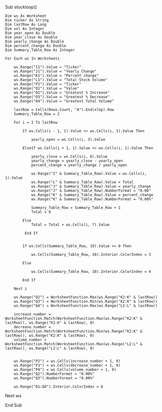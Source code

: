 
Sub stockloop()

    Dim ws As Worksheet
    Dim ticker As String
    Dim lastRow As Long
    Dim vol As Integer
    Dim year_open As Double
    Dim year_close As Double
    Dim yearly_change As Double
    Dim percent_change As Double
    Dim Summary_Table_Row As Integer

    For Each ws In Worksheets
  
        ws.Range("I1").Value = "Ticker"
        ws.Range("J1").Value = "Yearly Change"
        ws.Range("K1").Value = "Percent change"
        ws.Range("L1").Value = "Total Stock Volume"
        ws.Range("P1").Value = "Ticker"
        ws.Range("Q1").Value = "Value"
        ws.Range("O2").Value = "Greatest % Increase"
        ws.Range("O3").Value = "Greatest % Decrease"
        ws.Range("O4").Value = "Greatest Total Volume"
  
        lastRow = Cells(Rows.Count, "A").End(xlUp).Row
        Summary_Table_Row = 2

        For i = 2 To lastRow
    
            If ws.Cells(i - 1, 1).Value <> ws.Cells(i, 1).Value Then
        
                yearly_open = ws.Cells(i, 3).Value
    
            ElseIf ws.Cells(i + 1, 1).Value <> ws.Cells(i, 1).Value Then
      
                yearly_close = ws.Cells(i, 6).Value
                yearly_change = yearly_close - yearly_open
                percent_change = yearly_change / yearly_open
       
                ws.Range("I" & Summary_Table_Row).Value = ws.Cells(i, 1).Value
                ws.Range("L" & Summary_Table_Row).Value = Total
                ws.Range("J" & Summary_Table_Row).Value = yearly_change
                ws.Range("J" & Summary_Table_Row).NumberFormat = "0.00"
                ws.Range("K" & Summary_Table_Row).Value = percent_change
                ws.Range("K" & Summary_Table_Row).NumberFormat = "0.00%"
      
                Summary_Table_Row = Summary_Table_Row + 1
                Total = 0
    
            Else
                Total = Total + ws.Cells(i, 7).Value
    
             End If


            If ws.Cells(Summary_Table_Row, 10).Value <= 0 Then
    
                ws.Cells(Summary_Table_Row, 10).Interior.ColorIndex = 3

            Else
    
                ws.Cells(Summary_Table_Row, 10).Interior.ColorIndex = 4

            End If

        Next i

        ws.Range("Q2") = WorksheetFunction.Max(ws.Range("K2:K" & lastRow))
        ws.Range("Q3") = WorksheetFunction.Min(ws.Range("K2:K" & lastRow))
        ws.Range("Q4") = WorksheetFunction.Max(ws.Range("L2:L" & lastRow))
    
        increase_number = WorksheetFunction.Match(WorksheetFunction.Max(ws.Range("K2:K" & lastRow)), ws.Range("K2:K" & lastRow), 0)
        decrease_number = WorksheetFunction.Match(WorksheetFunction.Min(ws.Range("K2:K" & lastRow)), ws.Range("K2:K" & lastRow), 0)
        volume_number = WorksheetFunction.Match(WorksheetFunction.Max(ws.Range("L2:L" & lastRow)), ws.Range("L2:L" & lastRow), 0)
    

        ws.Range("P2") = ws.Cells(increase_number + 1, 9)
        ws.Range("P3") = ws.Cells(decrease_number + 1, 9)
        ws.Range("P4") = ws.Cells(volume_number + 1, 9)
        ws.Range("Q2").NumberFormat = "0.00%"
        ws.Range("Q3").NumberFormat = "0.00%"
    
        ws.Range("O1:Q4").Interior.ColorIndex = 6
    
Next ws
  
End Sub